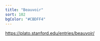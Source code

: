 ```yaml
---
title: "Beauvoir"
sort: 102
bgColor: "#CBDFF4"
---
```


https://plato.stanford.edu/entries/beauvoir/
